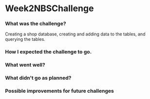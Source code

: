 # Week2NBSChallenge
### What was the challenge?
Creating a shop database, creating and adding data to the tables, and querying the tables.

### How I expected the challenge to go.

### What went well?

### What didn't go as planned?

### Possible improvements for future challenges
